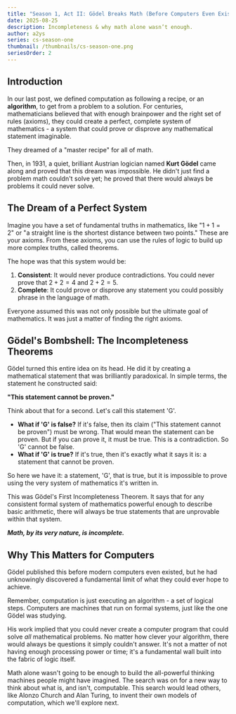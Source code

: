 ```yaml
---
title: "Season 1, Act II: Gödel Breaks Math (Before Computers Even Existed)"
date: 2025-08-25
description: Incompleteness & why math alone wasn’t enough.
author: a2ys
series: cs-season-one
thumbnail: /thumbnails/cs-season-one.png
seriesOrder: 2
---
```


## Introduction

In our last post, we defined computation as following a recipe, or an **algorithm**, to get from a problem to a solution. For centuries, mathematicians believed that with enough brainpower and the right set of rules (axioms), they could create a perfect, complete system of mathematics - a system that could prove or disprove any mathematical statement imaginable.

They dreamed of a "master recipe" for all of math.

Then, in 1931, a quiet, brilliant Austrian logician named **Kurt Gödel** came along and proved that this dream was impossible. He didn't just find a problem math couldn't solve yet; he proved that there would always be problems it could never solve.

## The Dream of a Perfect System

Imagine you have a set of fundamental truths in mathematics, like "$1 + 1 = 2$" or "a straight line is the shortest distance between two points." These are your axioms. From these axioms, you can use the rules of logic to build up more complex truths, called theorems.

The hope was that this system would be:

1. **Consistent**: It would never produce contradictions. You could never prove that $2 + 2 = 4$ and $2 + 2 = 5$.
2. **Complete**: It could prove or disprove any statement you could possibly phrase in the language of math.

Everyone assumed this was not only possible but the ultimate goal of mathematics. It was just a matter of finding the right axioms.

## Gödel's Bombshell: The Incompleteness Theorems

Gödel turned this entire idea on its head. He did it by creating a mathematical statement that was brilliantly paradoxical. In simple terms, the statement he constructed said:

**"This statement cannot be proven."**

Think about that for a second. Let's call this statement 'G'.

- **What if 'G' is false?** If it's false, then its claim ("This statement cannot be proven") must be wrong. That would mean the statement can be proven. But if you can prove it, it must be true. This is a contradiction. So 'G' cannot be false.
- **What if 'G' is true?** If it's true, then it's exactly what it says it is: a statement that cannot be proven.

So here we have it: a statement, 'G', that is true, but it is impossible to prove using the very system of mathematics it's written in.

This was Gödel's First Incompleteness Theorem. It says that for any consistent formal system of mathematics powerful enough to describe basic arithmetic, there will always be true statements that are unprovable within that system.

**_Math, by its very nature, is incomplete._**

## Why This Matters for Computers

Gödel published this before modern computers even existed, but he had unknowingly discovered a fundamental limit of what they could ever hope to achieve.

Remember, computation is just executing an algorithm - a set of logical steps. Computers are machines that run on formal systems, just like the one Gödel was studying.

His work implied that you could never create a computer program that could solve _all_ mathematical problems. No matter how clever your algorithm, there would always be questions it simply couldn't answer. It's not a matter of not having enough processing power or time; it's a fundamental wall built into the fabric of logic itself.

Math alone wasn't going to be enough to build the all-powerful thinking machines people might have imagined. The search was on for a new way to think about what is, and isn't, computable. This search would lead others, like Alonzo Church and Alan Turing, to invent their own models of computation, which we'll explore next.
